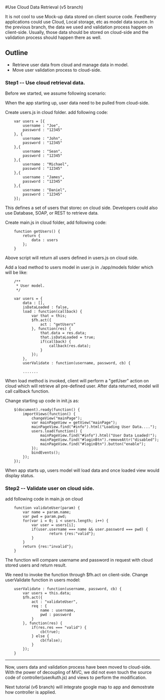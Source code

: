 #Use Cloud Data Retrieval (v5 branch)

It is not cool to use Mock-up data stored on client source code. Feedhenry applications could use Cloud, Local storage, etc as model data source. 
In the previous branch, the data we used and validation process happen on client-side.
Usually, those data should be stored on cloud-side and the validation process should happen there as well.

## Outline

* Retrieve user data from cloud and manage data in model.
* Move user validation process to cloud-side.

### Step1 -- Use cloud retrieval data.

Before we started, we assume following scenario:

When the app starting up, user data need to be pulled from cloud-side.

Create users.js in cloud folder. add following code:

		var users = [{
			username : "Joe",
			password : "12345"
		}, {
			username : "John",
			password : "12345"
		},{
			username : "Sean",
			password : "12345"
		},{
			username : "Michael",
			password : "12345"
		},{
			username : "James",
			password : "12345"
		},{
			username : "Daniel",
			password : "12345"
		}];

This defines a set of users that storec on cloud side. Developers could also use Database, SOAP, or REST to retrieve data.

Create main.js in cloud folder, add following code:

		function getUsers() {
			return {
				data : users
			};
		}

Above script will return all users defined in users.js on cloud side.

Add a load method to users model in user.js in ./app/models folder which will be like:

		/**
		 * User model.
		 */
		
		var users = {
			data : [],
			isDataLoaded : false,
			load : function(callback) {
				var that = this;
				$fh.act({
					act : "getUsers"
				}, function(res) {
					that.data = res.data;
					that.isDataLoaded = true;
					if(callback) {
						callback(res.data);
					}
				});
			},
			userValidate : function(username, password, cb) {
			
			.......

When load method is invoked, client will perform a "getUser" action on cloud which will retrieve all pre-defined user.
After data returned, model will call callback function.

Change starting up code in init.js as:

		$(document).ready(function() {
			importViews(function() {
				changeView("mainPage");
				var mainPageView = getView("mainPage");
				mainPageView.find("#info").html("Loading User Data....");
				users.load(function() {
					mainPageView.find("#info").html("User Data Loaded!");
					mainPageView.find("#loginBtn").removeAttr("disabled");
					mainPageView.find("#loginBtn").button("enable");
				});
				bindEvents();
			});
		});

When app starts up, users model will load data and once loaded view would display status.

### Step2 -- Validate user on cloud side.

add following code in main.js on cloud

		function validateUser(param) {
			var name = param.name;
			var pwd = param.pwd;
			for(var i = 0; i < users.length; i++) {
				var user = users[i];
				if(user.username === name && user.password === pwd) {
						return {res:"valid"};
				}
			}
			return {res:"invalid"};
		}

The function will compare username and password in request with cloud stored users and return result.

We need to invoke the function through $fh.act on client-side. Change userValidate function in users model:

		userValidate : function(username, password, cb) {
			var users = this.data;
			$fh.act({
				act : "validateUser",
				req : {
					name : username,
					pwd : password
				}
			}, function(res) {
				if(res.res === "valid") {
					cb(true);
				} else {
					cb(false);
				}
			});
		}

-----

Now, users data and validation process have been moved to cloud-side. With the power of decoupling of MVC, we did not even touch the source code of controller(userAuth.js) and views to perform the modification.

Next tutorial (v6 branch) will integrate google map to app and demostrate how controller is applied.

